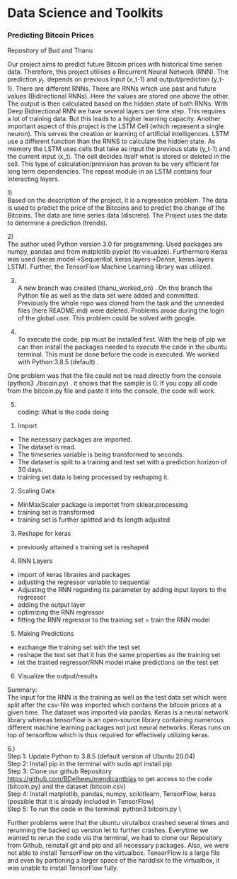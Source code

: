 
# Data Science and Toolkits

### Predicting Bitcoin Prices

Repository of Bud and Thanu

Our project aims to predict future Bitcoin prices with historical time series data. Therefore, this project utilises a Recurrent Neural Network (RNN). The prediction $y_{t}$. depends on previous input (x_t-1) and output/prediction (y_t-1). There are different RNNs. There are RNNs which use past and future values (Bidirectional RNNs). Here the values are stored one above the other. The output is then calculated based on the hidden state of both RNNs. With Deep Bidirectional RNN we have several layers per time step. This requires a lot of training data. But this leads to a higher learning capacity.
Another important aspect of this project is the LSTM Cell (which represent a single neuron). This serves the creation or learning of artificial intelligences. LSTM use a different function than the RNNS to calculate the hidden state. As memory the LSTM uses cells that take as input the previous state (y_t-1) and the current input (x_t). The cell decides itself what is stored or deleted in the cell. This type of calculation/prevision has proven to be very efficient for long term dependencies. The repeat module in an LSTM contains four interacting layers.

1)\
Based on the description of the project, it is a regression problem. The data is used to predict the price of the Bitcoins and to predict the change of the Bitcoins.
The data are time series data (discrete). The Project uses the data to determine a prediction (trends).

2)\
The author used Python version 3.0 for programming. Used packages are numpy, pandas and from matplotlib pyplot (to visualize). Furthermore Keras was used (keras.model->Sequential, keras.layers->Dense, keras.layers LSTM). Further, the TensorFlow Machine Learning library was utilized.

3) \
A new branch was created (thanu_worked_on) . On this branch the Python file as well as the data set were added and committed. Previously the whole repo was cloned from the task and the unneeded files (here README.md) were deleted. Problems arose during the login of the global user. This problem could be solved with google.

4) \
To execute the code, pip must be installed first. With the help of pip we can then install the packages needed to execute the code in the ubuntu terminal. This must be done before the code is executed. We worked with Python 3.8.5 (default) .

One problem was that the file could not be read directly from the console (python3 ./bicoin.py) . it shows that the sample is 0. If you copy all code from the bitcoin.py file and paste it into the console, the code will work.


5) \
coding: What is the code doing
1. Import
  - The necessary packages are imported.
  - The dataset is read.
  - The timeseries variable is being transformed to seconds.
  - The dataset is split to a training and test set with a prediction horizon of 30 days.
  - training set data is being processed by reshaping it.

2. Scaling Data
  - MinMaxScaler package is importet from sklear.processing
  - training set is transformed
  - training set is further splitted and its length adjusted

3. Reshape for keras
  - previously attained x training set is reshaped

4.  RNN Layers
  - import of keras libraries and packages
  - adjusting the regressor variable to sequential
  - Adjusting the RNN regarding its parameter by adding input layers to the regressor
  - adding the output layer
  - optimizing the RNN regressor
  - fitting the RNN regressor to the training set = train the RNN model

5. Making Predictions
  - exchange the training set with the test set
  - reshape the test set that it has the same properties as the training set
  - let the trained regressor/RNN model make predictions on the test set

6. Visualize the output/results

Summary:\
The input for the RNN is the training as well as the test data set which were split after the csv-file was imported which contains the bitcoin prices at a given time. The dataset was imported via pandas.
Keras is a neural network library whereas tensorflow is an open-source library containing numerous different machine learning packages not just neural networks. Keras runs on top of tensorflow which is thus required for effectively utilizing keras.

6.) \
Step 1: Update Python to 3.8.5 (default version of Ubuntu 20.04)\
Step 2: Install pip in the terminal with sudo apt install pip \
Step 3: Clone our github Repository https://github.com/BDelhees/mendicantbias to get access to the code (bitcoin.py) and the dataset (bitcoin.csv) \
Step 4: Install matplotlib, pandas, numpy, scikitlearn, TensorFlow, keras (possible that it is already included in TensorFlow) \
Step 5: To run the code in the terminal: python3 bitcoin.py \

Further problems were that the ubuntu virutalbox crashed several times and rerunning the backed up version let to further crashes. Everytime we wanted to rerun the code via the terminal, we had to clone our Repository from Github, reinstall git and pip and all necessary packages. Also, we were not able to install TensorFlow on the virtualbox. TensorFlow is a large file and even by partioning a larger space of the harddisk to the virtualbox, it was unable to install TensorFlow fully.
